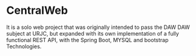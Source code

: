 # CentralWeb
It is a solo web project that was originally intended to pass the DAW DAW subject at URJC, but expanded with its own implementation of a fully functional REST API, with the Spring Boot, MYSQL and bootstrap Technologies.
